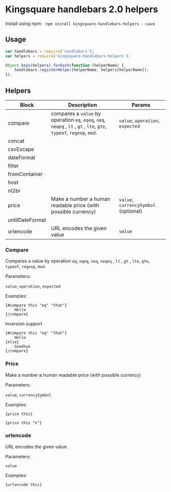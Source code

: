# Kingsquare handlebars 2.0 helpers

Install using npm: ``` npm install kingsquare-handlebars-helpers --save```

## Usage

```javascript
var handlebars = require('handlebars');
var helpers = require('kingsquare-handlebars-helpers');

Object.keys(helpers).forEach(function (helperName) {
	handlebars.registerHelper(helperName, helpers[helperName]);
});
```

## Helpers

| Block | Description | Params |
| --- | --- | --- |
| compare | compares a `value` by operation `eq`, `eqeq`, `neq`, `neqeq` , `lt` , `gt` , `lte`, `gte`, `typeof`, `regexp`, `mod`.  | `value`, `operation`, `expected ` |
| concat |  |  |
| csvEscape |  |  |
| dateFormat |  |  |
| filter |  |  |
| fromContainer |  |  |
| host |  |  |
| nl2br |  |  |
| price | Make a number a human readable price (with possible currency) | `value`, `currencySymbol` (optional) |
| untilDateFormat |  |  |
| urlencode | URL encodes the given value | `value` |

### Compare

Compares a value by operation `eq`, `eqeq`, `neq`, `neqeq` , `lt` , `gt` , `lte`, `gte`, `typeof`, `regexp`, `mod`.

Parameters:

  `value`, `operation`, `expected `

Examples:

    {#compare this "eq" "that"}
        Hello
    {/compare}

Inversion support

    {#compare this "eq" "that"}
        Hello
    {else}
        Goodbye
    {/compare}

### Price

Make a number a human readable price (with possible currency)

Parameters:

  `value`, `currencySymbol`
  
Examples:

    {price this}
    
    {price this "€"}

### urlencode

URL encodes the given value

Parameters:

  `value`
  
Examples:

    {urlencode this}
  

